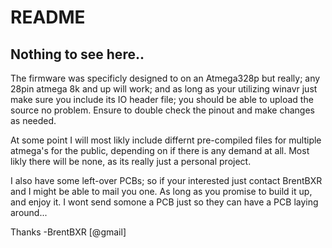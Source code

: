 # README #
## Nothing to see here.. ##

The firmware was specificly designed to on an Atmega328p but really;
any 28pin atmega 8k and up will work; and as long as your utilizing
winavr just make sure you include its IO header file; you should be
able to upload the source no problem. Ensure to double check the
pinout and make changes as needed.

At some point I will most likly include differnt pre-compiled files
for multiple atmega's for the public, depending on if there is any
demand at all. Most likly there will be none, as its really just a
personal project.

I also have some left-over PCBs; so if your interested just contact
BrentBXR and I might be able to mail you one. As long as you promise
to build it up, and enjoy it. I wont send somone a PCB just so they
can have a PCB laying around...

Thanks -BrentBXR [@gmail]